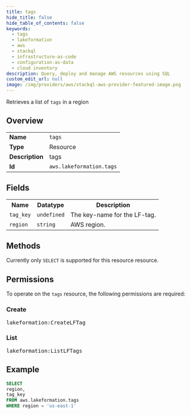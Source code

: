 ```yaml
---
title: tags
hide_title: false
hide_table_of_contents: false
keywords:
  - tags
  - lakeformation
  - aws
  - stackql
  - infrastructure-as-code
  - configuration-as-data
  - cloud inventory
description: Query, deploy and manage AWS resources using SQL
custom_edit_url: null
image: /img/providers/aws/stackql-aws-provider-featured-image.png
---
```

Retrieves a list of <code>tags</code> in a region

## Overview
<table><tbody>
<tr><td><b>Name</b></td><td><code>tags</code></td></tr>
<tr><td><b>Type</b></td><td>Resource</td></tr>
<tr><td><b>Description</b></td><td>tags</td></tr>
<tr><td><b>Id</b></td><td><code>aws.lakeformation.tags</code></td></tr>
</tbody></table>

## Fields
<table><tbody>
<tr><th>Name</th><th>Datatype</th><th>Description</th></tr>
<tr><td><code>tag_key</code></td><td><code>undefined</code></td><td>The key-name for the LF-tag.</td></tr>
<tr><td><code>region</code></td><td><code>string</code></td><td>AWS region.</td></tr>

</tbody></table>

## Methods
Currently only <code>SELECT</code> is supported for this resource resource.

## Permissions

To operate on the <code>tags</code> resource, the following permissions are required:

### Create
<pre>
lakeformation:CreateLFTag</pre>

### List
<pre>
lakeformation:ListLFTags</pre>


## Example
```sql
SELECT
region,
tag_key
FROM aws.lakeformation.tags
WHERE region = 'us-east-1'
```
